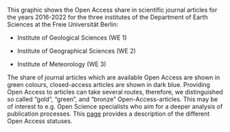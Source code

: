 This graphic shows the Open Access share in scientific journal articles for the years 2016-2022 for the three institutes of the Department of Earth Sciences at the Freie Universität Berlin:

- Institute of Geological Sciences (WE 1)

- Institute of Geographical Sciences (WE 2)

- Institute of Meteorology (WE 3)

The share of journal articles which are available Open Access are shown in green colours, closed-access articles are shown in dark blue. 
Providing Open Access to articles can take several routes, therefore, we distinguished so called “gold”, “green”, and “bronze” Open-Access-articles. This may be of interest to e.g. Open Science specialists who aim for a deeper analysis of publication processes. 
This <a href='https://en.wikipedia.org/wiki/Open_access'>page</a> provides a description of the different Open Access statuses. 